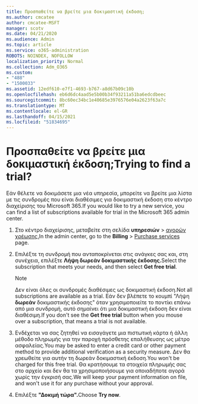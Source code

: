 ```yaml
---
title: Προσπαθείτε να βρείτε μια δοκιμαστική έκδοση;
ms.author: cmcatee
author: cmcatee-MSFT
manager: scotv
ms.date: 04/21/2020
ms.audience: Admin
ms.topic: article
ms.service: o365-administration
ROBOTS: NOINDEX, NOFOLLOW
localization_priority: Normal
ms.collection: Adm_O365
ms.custom:
- "488"
- "1500033"
ms.assetid: 12edf610-e7f1-4693-b767-a8d67b09c10b
ms.openlocfilehash: eb6d6dc4aad5e5b00b34f93211a51ba6edcdbeec
ms.sourcegitcommit: 8bc60ec34bc1e40685e3976576e04a2623f63a7c
ms.translationtype: MT
ms.contentlocale: el-GR
ms.lasthandoff: 04/15/2021
ms.locfileid: "51834695"
---
```

# <a name="trying-to-find-a-trial"></a><span data-ttu-id="f6e0c-102">Προσπαθείτε να βρείτε μια δοκιμαστική έκδοση;</span><span class="sxs-lookup"><span data-stu-id="f6e0c-102">Trying to find a trial?</span></span>

<span data-ttu-id="f6e0c-103">Εάν θέλετε να δοκιμάσετε μια νέα υπηρεσία, μπορείτε να βρείτε μια λίστα με τις συνδρομές που είναι διαθέσιμες για δοκιμαστική έκδοση στο κέντρο διαχείρισης του Microsoft 365.</span><span class="sxs-lookup"><span data-stu-id="f6e0c-103">If you would like to try a new service, you can find a list of subscriptions available for trial in the Microsoft 365 admin center.</span></span>
  
1. <span data-ttu-id="f6e0c-104">Στο κέντρο διαχείρισης, μεταβείτε στη σελίδα **υπηρεσιών** \> [αγορών χρέωσης.](https://go.microsoft.com/fwlink/p/?linkid=868433)</span><span class="sxs-lookup"><span data-stu-id="f6e0c-104">In the admin center, go to the **Billing** \> [Purchase services](https://go.microsoft.com/fwlink/p/?linkid=868433) page.</span></span>

2. <span data-ttu-id="f6e0c-105">Επιλέξτε τη συνδρομή που ανταποκρίνεται στις ανάγκες σας και, στη συνέχεια, επιλέξτε **Λήψη δωρεάν δοκιμαστικής έκδοσης.**</span><span class="sxs-lookup"><span data-stu-id="f6e0c-105">Select the subscription that meets your needs, and then select  **Get free trial**.</span></span>

    > [!NOTE]
    > <span data-ttu-id="f6e0c-106">Δεν είναι όλες οι συνδρομές διαθέσιμες ως δοκιμαστική έκδοση.</span><span class="sxs-lookup"><span data-stu-id="f6e0c-106">Not all subscriptions are available as a trial.</span></span> <span data-ttu-id="f6e0c-107">Εάν δεν βλέπετε το κουμπί "Λήψη **δωρεάν** δοκιμαστικής έκδοσης" όταν χρησιμοποιείτε το ποντίκι επάνω από μια συνδρομή, αυτό σημαίνει ότι μια δοκιμαστική έκδοση δεν είναι διαθέσιμη.</span><span class="sxs-lookup"><span data-stu-id="f6e0c-107">If you don't see the **Get free trial** button when you mouse over a subscription, that means a trial is not available.</span></span>
  
3. <span data-ttu-id="f6e0c-108">Ενδέχεται να σας ζητηθεί να εισαγάγετε μια πιστωτική κάρτα ή άλλη μέθοδο πληρωμής για την παροχή πρόσθετης επαλήθευσης ως μέτρο ασφαλείας.</span><span class="sxs-lookup"><span data-stu-id="f6e0c-108">You may be asked to enter a credit card or other payment method to provide additional verification as a security measure.</span></span> <span data-ttu-id="f6e0c-109">Δεν θα χρεωθείτε για αυτήν τη δωρεάν δοκιμαστική έκδοση.</span><span class="sxs-lookup"><span data-stu-id="f6e0c-109">You won't be charged for this free trial.</span></span> <span data-ttu-id="f6e0c-110">Θα κρατήσουμε τα στοιχεία πληρωμής σας στο αρχείο και δεν θα τα χρησιμοποιήσουμε για οποιαδήποτε αγορά χωρίς την έγκρισή σας.</span><span class="sxs-lookup"><span data-stu-id="f6e0c-110">We will keep your payment information on file, and won't use it for any purchase without your approval.</span></span>

4. <span data-ttu-id="f6e0c-111">Επιλέξτε **"Δοκιμή τώρα".**</span><span class="sxs-lookup"><span data-stu-id="f6e0c-111">Choose **Try now**.</span></span>